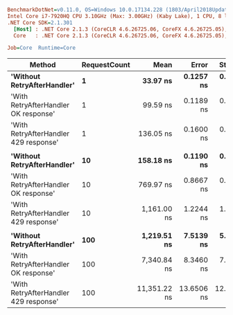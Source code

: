 ``` ini

BenchmarkDotNet=v0.11.0, OS=Windows 10.0.17134.228 (1803/April2018Update/Redstone4)
Intel Core i7-7920HQ CPU 3.10GHz (Max: 3.00GHz) (Kaby Lake), 1 CPU, 8 logical and 4 physical cores
.NET Core SDK=2.1.301
  [Host] : .NET Core 2.1.3 (CoreCLR 4.6.26725.06, CoreFX 4.6.26725.05), 64bit RyuJIT
  Core   : .NET Core 2.1.3 (CoreCLR 4.6.26725.06, CoreFX 4.6.26725.05), 64bit RyuJIT

Job=Core  Runtime=Core  

```
|                                Method | RequestCount |         Mean |      Error |     StdDev | Scaled | ScaledSD |  Gen 0 | Allocated |
|-------------------------------------- |------------- |-------------:|-----------:|-----------:|-------:|---------:|-------:|----------:|
|           **&#39;Without RetryAfterHandler&#39;** |            **1** |     **33.97 ns** |  **0.1257 ns** |  **0.1176 ns** |   **1.00** |     **0.00** |      **-** |       **0 B** |
|  &#39;With RetryAfterHandler OK response&#39; |            1 |     99.59 ns |  0.1189 ns |  0.1112 ns |   2.93 |     0.01 | 0.0170 |      72 B |
| &#39;With RetryAfterHandler 429 response&#39; |            1 |    136.05 ns |  0.1600 ns |  0.1418 ns |   4.01 |     0.01 | 0.0169 |      72 B |
|                                       |              |              |            |            |        |          |        |           |
|           **&#39;Without RetryAfterHandler&#39;** |           **10** |    **158.18 ns** |  **0.1190 ns** |  **0.1113 ns** |   **1.00** |     **0.00** |      **-** |       **0 B** |
|  &#39;With RetryAfterHandler OK response&#39; |           10 |    769.97 ns |  0.8667 ns |  0.7683 ns |   4.87 |     0.01 | 0.1707 |     720 B |
| &#39;With RetryAfterHandler 429 response&#39; |           10 |  1,161.00 ns |  1.2244 ns |  1.1453 ns |   7.34 |     0.01 | 0.1698 |     720 B |
|                                       |              |              |            |            |        |          |        |           |
|           **&#39;Without RetryAfterHandler&#39;** |          **100** |  **1,219.51 ns** |  **7.5139 ns** |  **5.8663 ns** |   **1.00** |     **0.00** |      **-** |       **0 B** |
|  &#39;With RetryAfterHandler OK response&#39; |          100 |  7,340.84 ns |  8.3460 ns |  7.3985 ns |   6.02 |     0.03 | 1.7090 |    7200 B |
| &#39;With RetryAfterHandler 429 response&#39; |          100 | 11,351.22 ns | 13.6506 ns | 12.7687 ns |   9.31 |     0.04 | 1.7090 |    7200 B |
